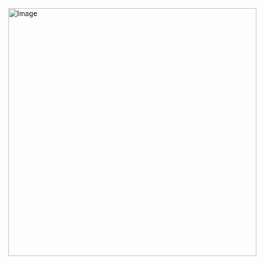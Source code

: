 <img width="502" alt="Image" src="https://github.com/user-attachments/assets/f5c2301e-f785-4900-8c2b-55ad61a58a38" />

